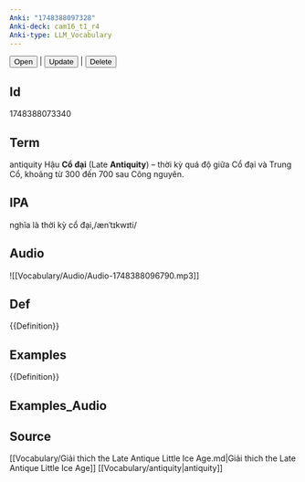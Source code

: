 ```yaml
---
Anki: "1748388097328"
Anki-deck: cam16_t1_r4
Anki-type: LLM_Vocabulary
---
```

<button class="anki-btn-open">Open</button> | <button class="anki-btn-update">Update</button> | <button class="anki-btn-delete">Delete</button>

## Id
 1748388073340
## Term
antiquity
 Hậu **Cổ đại** (Late **Antiquity**) – thời kỳ quá độ giữa Cổ đại và Trung Cổ, khoảng từ 300 đến 700 sau Công nguyên.
## IPA
nghĩa là thời kỳ cổ đại,/ænˈtɪkwɪti/
## Audio
![[Vocabulary/Audio/Audio-1748388096790.mp3]]
## Def
{{Definition}}
## Examples
{{Definition}}
## Examples_Audio

## Source
 [[Vocabulary/Giải thich the Late Antique Little Ice Age.md|Giải thich the Late Antique Little Ice Age]]
[[Vocabulary/antiquity|antiquity]]
